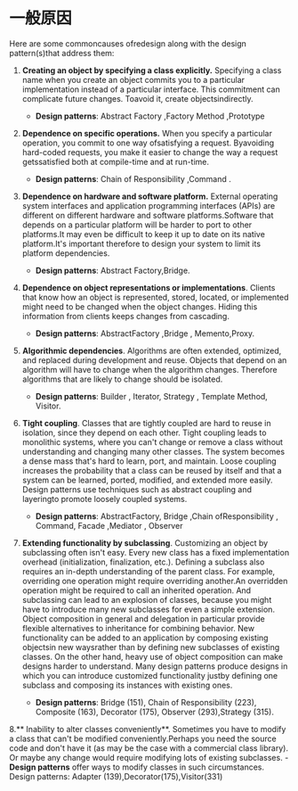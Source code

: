 # 一般原因
Here are some commoncauses ofredesign along with the design pattern(s)that address them:

1. **Creating an object by specifying a class explicitly.** Specifying a class name when you create an object commits you to a particular implementation instead of a particular interface. This commitment can complicate future changes. Toavoid it, create objectsindirectly. 
	- **Design patterns**: Abstract Factory ,Factory Method ,Prototype 


2. **Dependence on specific operations.** When you specify a particular operation, you commit to one way ofsatisfying a request. Byavoiding hard-coded requests, you make it easier to change the way a request getssatisfied both at compile-time and at run-time. 
	- **Design patterns**: Chain of Responsibility ,Command . 

3. **Dependence on hardware and software platform.** External operating system interfaces and application programming interfaces (APIs) are different on different hardware and software platforms.Software that depends on a particular platform will be harder to port to other platforms.It may even be difficult to keep it up to date on its native platform.It's important therefore to design your system to limit its platform dependencies.
	- **Design patterns**: Abstract Factory,Bridge. 

4. **Dependence on object representations or implementations**. Clients that know how an object is represented, stored, located, or implemented might need to be changed when the object changes. Hiding this information from clients keeps changes from cascading. 
	- **Design patterns**: AbstractFactory ,Bridge , Memento,Proxy. 
	
5. **Algorithmic dependencies**. Algorithms are often extended, optimized, and replaced during development and reuse. Objects that depend on an algorithm will have to change when the algorithm changes. Therefore algorithms that are likely to change should be isolated. 
	- **Design patterns**: Builder , Iterator, Strategy , Template Method, Visitor. 


6. **Tight coupling**. Classes that are tightly coupled are hard to reuse in isolation, since they depend on each other. Tight coupling leads to monolithic systems, where you can't change or remove a class without understanding and changing many other classes. The system becomes a dense mass that's hard to learn, port, and maintain. Loose coupling increases the probability that a class can be reused by itself and that a system can be learned, ported, modified, and extended more easily. Design patterns use techniques such as abstract coupling and layeringto promote loosely coupled systems. 
	- **Design patterns**: AbstractFactory, Bridge ,Chain ofResponsibility , Command, Facade ,Mediator , Observer 


7. **Extending functionality by subclassing**. Customizing an object by subclassing often isn't easy. Every new class has a fixed implementation overhead (initialization, finalization, etc.). Defining a subclass also requires an in-depth understanding of the parent class. For example, overriding one operation might require overriding another.An overridden operation might be required to call an inherited operation. And subclassing can lead to an explosion of classes, because you might have to introduce many new subclasses for even a simple extension. Object composition in general and delegation in particular provide flexible alternatives to inheritance for combining behavior. New functionality can be added to an application by composing existing objectsin new waysrather than by defining new subclasses of existing classes. On the other hand, heavy use of object composition can make designs harder to understand. Many design patterns produce designs in which you can introduce customized functionality justby defining one subclass and composing its instances with existing ones. 
	- **Design patterns**: Bridge (151), Chain of Responsibility (223), Composite (163), Decorator (175), Observer (293),Strategy (315). 


8.** Inability to alter classes conveniently**. Sometimes you have to modify a class that can't be modified conveniently.Perhaps you need the source code and don't have it (as may be the case with a commercial class library). Or maybe any change would require modifying lots of existing subclasses.
	- **Design patterns** offer ways to modify classes in such circumstances. Design patterns: Adapter (139),Decorator(175),Visitor(331)
